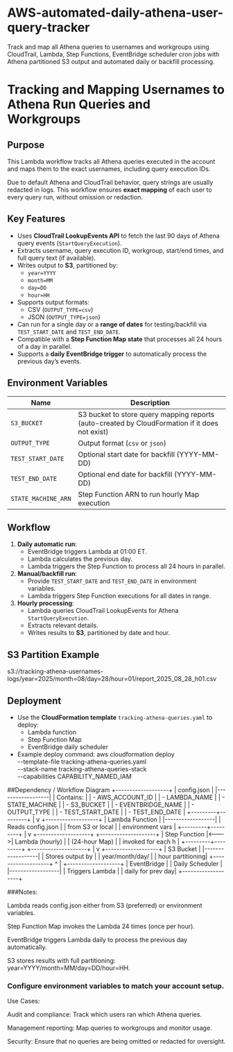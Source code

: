 # AWS-automated-daily-athena-user-query-tracker
Track and map all Athena queries to usernames and workgroups using CloudTrail, Lambda, Step Functions, EventBridge scheduler cron jobs with Athena partitioned S3 output and automated daily or backfill processing.

# Tracking and Mapping Usernames to Athena Run Queries and Workgroups

## Purpose
This Lambda workflow tracks all Athena queries executed in the account and maps them to the exact usernames, including query execution IDs. 

Due to default Athena and CloudTrail behavior, query strings are usually redacted in logs. This workflow ensures **exact mapping** of each user to every query run, without omission or redaction.

## Key Features

- Uses **CloudTrail LookupEvents API** to fetch the last 90 days of Athena query events (`StartQueryExecution`).
- Extracts username, query execution ID, workgroup, start/end times, and full query text (if available).
- Writes output to **S3**, partitioned by:
  - `year=YYYY`
  - `month=MM`
  - `day=DD`
  - `hour=HH`
- Supports output formats:
  - CSV (`OUTPUT_TYPE=csv`)
  - JSON (`OUTPUT_TYPE=json`)
- Can run for a single day or a **range of dates** for testing/backfill via `TEST_START_DATE` and `TEST_END_DATE`.
- Compatible with a **Step Function Map state** that processes all 24 hours of a day in parallel.
- Supports a **daily EventBridge trigger** to automatically process the previous day’s events.

## Environment Variables

| Name               | Description |
|-------------------|-------------|
| `S3_BUCKET`        | S3 bucket to store query mapping reports (auto-created by CloudFormation if it does not exist) |
| `OUTPUT_TYPE`      | Output format (`csv` or `json`) |
| `TEST_START_DATE`  | Optional start date for backfill (YYYY-MM-DD) |
| `TEST_END_DATE`    | Optional end date for backfill (YYYY-MM-DD) |
| `STATE_MACHINE_ARN`| Step Function ARN to run hourly Map execution |

## Workflow

1. **Daily automatic run**:
   - EventBridge triggers Lambda at 01:00 ET.
   - Lambda calculates the previous day.
   - Lambda triggers the Step Function to process all 24 hours in parallel.
2. **Manual/backfill run**:
   - Provide `TEST_START_DATE` and `TEST_END_DATE` in environment variables.
   - Lambda triggers Step Function executions for all dates in range.
3. **Hourly processing**:
   - Lambda queries CloudTrail LookupEvents for Athena `StartQueryExecution`.
   - Extracts relevant details.
   - Writes results to **S3**, partitioned by date and hour.

## S3 Partition Example
s3://tracking-athena-usernames-logs/year=2025/month=08/day=28/hour=01/report_2025_08_28_h01.csv


## Deployment

- Use the **CloudFormation template** `tracking-athena-queries.yaml` to deploy:
  - Lambda function
  - Step Function Map
  - EventBridge daily scheduler
- Example deploy command:
aws cloudformation deploy \
    --template-file tracking-athena-queries.yaml \
    --stack-name tracking-athena-queries-stack \
    --capabilities CAPABILITY_NAMED_IAM

##Dependency / Workflow Diagram
+-------------------+
|   config.json     |
|------------------|
| Contains:         |
| - AWS_ACCOUNT_ID   |
| - LAMBDA_NAME      |
| - STATE_MACHINE    |
| - S3_BUCKET        |
| - EVENTBRIDGE_NAME |
| - OUTPUT_TYPE      |
| - TEST_START_DATE  |
| - TEST_END_DATE    |
+---------+---------+
          |
          v
+-------------------+
| Lambda Function   |
|------------------|
| Reads config.json |
| from S3 or local  |
| environment vars  |
+---------+---------+
          |
          v
+-------------------+     +--------------------+
| Step Function     |<--->| Lambda (hourly)    |
| (24-hour Map)     |     | invoked for each h |
+---------+---------+     +--------------------+
          |
          v
+-------------------+
| S3 Bucket         |
|------------------|
| Stores output by |
| year/month/day/  |
| hour partitioning|
+-------------------+
          ^
          |
+-------------------+
| EventBridge       |
| Daily Scheduler   |
|------------------|
| Triggers Lambda  |
| daily for prev day|
+-------------------+

###Notes:

Lambda reads config.json either from S3 (preferred) or environment variables.

Step Function Map invokes the Lambda 24 times (once per hour).

EventBridge triggers Lambda daily to process the previous day automatically.

S3 stores results with full partitioning: year=YYYY/month=MM/day=DD/hour=HH.
### Configure environment variables to match your account setup.

Use Cases:

Audit and compliance: Track which users ran which Athena queries.

Management reporting: Map queries to workgroups and monitor usage.

Security: Ensure that no queries are being omitted or redacted for oversight.
